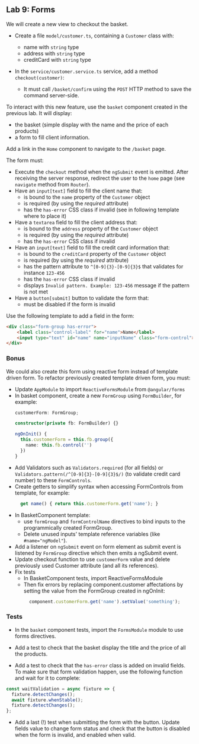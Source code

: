 ## Lab 9: Forms

We will create a new view to checkout the basket.

- Create a file `model/customer.ts`, containing a `Customer` class with:
	- name with `string` type
	- address with `string` type
	- creditCard with `string` type

- In the `service/customer.service.ts` service, add a method `checkout(customer)`:
  - It must call `/basket/confirm` using the `POST` HTTP method to save the command server-side.

To interact with this new feature, use the `basket` component created in the previous lab. It will display:
  - the basket (simple display with the name and the price of each products)
  - a form to fill client information.

Add a link in the `Home` component to navigate to the `/basket` page.

The form must:
  - Execute the `checkout` method when the `ngSubmit` event is emitted. After receiving the server response, redirect the user to the `home` page (see `navigate` method from `Router`).
  - Have an `input[text]` field to fill the client name that:
    - is bound to the `name` property of the `Customer` object
    - is required (by using the *required* attribute)
    - has the `has-error` CSS class if invalid (see in following template where to place it)
  - Have a `textarea` field to fill the client address that:
    - is bound to the `address` property of the `Customer` object
    - is required (by using the *required* attribute)
    - has the `has-error` CSS class if invalid
  - Have an `input[text]` field to fill the credit card information that:
    - is bound to the `creditCard` property of the `Customer` object
    - is required (by using the *required* attribute)
    - has the pattern attribute to `^[0-9]{3}-[0-9]{3}$` that validates for instance `123-456`
    - has the `has-error` CSS class if invalid
    - displays `Invalid pattern. Example: 123-456` message if the pattern is not met
  - Have a `button[submit]` button to validate the form that:
    - must be disabled if the form is invalid

Use the following template to add a field in the form:

```html
<div class="form-group has-error">
    <label class="control-label" for="name">Name</label>
    <input type="text" id="name" name="inputName" class="form-control">
</div>
```


### Bonus
We could also create this form using reactive form instead of template driven form.
To refactor previously created template driven form, you must:
  - Update `AppModule` to import `ReactiveFormsModule` from `@angular/forms`
  - In basket component, create a new `FormGroup` using `FormBuilder`, for example:
    ```typescript
    customerForm: FormGroup;

    constructor(private fb: FormBuilder) {}

    ngOnInit() {
      this.customerForm = this.fb.group({
        name: this.fb.control('')
      })
    }
    ```
  - Add Validators such as `Validators.required` (for all fields) or `Validators.pattern(/^[0-9]{3}-[0-9]{3}$/)`  (to validate credit card number) to these `FormControls`.
  - Create getters to simplify syntax when accessing FormControls from template, for example:
    ```typescript
      get name() { return this.customerForm.get('name'); }
    ```
  - In BasketComponent template:
    - use `formGroup` and `formControlName` directives to bind inputs to the programmically created FormGroup.
    - Delete unused inputs' template reference variables (like `#name="ngModel"`).
  - Add a listener on `ngSubmit` event on form element as submit event is listened by `FormGroup` directive which then emits a ngSubmit event.
  - Update checkout function to use `customerForm` value and delete previously used Customer attribute (and all its references).
  - Fix tests
    - In BasketComponent tests, import ReactiveFormsModule
    - Then fix errors by replacing component.customer affectations by setting the value from the FormGroup created in ngOnInit:
      ```typescript
        component.customerForm.get('name').setValue('something');
      ```

### Tests

- In the `basket` component tests, import the `FormsModule` module to use forms directives.

- Add a test to check that the basket display the title and the price of all the products.

- Add a test to check that the `has-error` class is added on invalid fields. To make sure that form validation happen, use the following function and wait for it to complete:

```typescript
const waitValidation = async fixture => {
  fixture.detectChanges();
  await fixture.whenStable();
  fixture.detectChanges();
};
```

- Add a last (!) test when submitting the form with the button. Update fields value to change form status and check that the button is disabled when the form is invalid, and enabled when valid.

